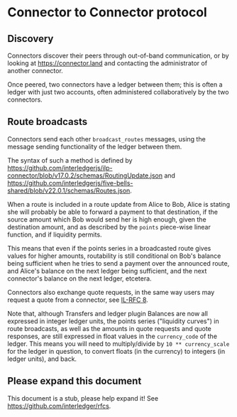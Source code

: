 # Connector to Connector protocol

## Discovery

Connectors discover their peers through out-of-band communication, or by looking at https://connector.land and contacting the administrator of another connector.

Once peered, two connectors have a ledger between them; this is often a ledger with just two accounts, often administered collaboratively by the two connectors.

## Route broadcasts

Connectors send each other `broadcast_routes` messages, using the message sending functionality of the ledger between them.

The syntax of such a method is defined by https://github.com/interledgerjs/ilp-connector/blob/v17.0.2/schemas/RoutingUpdate.json and
 https://github.com/interledgerjs/five-bells-shared/blob/v22.0.1/schemas/Routes.json.

When a route is included in a route update from Alice to Bob, Alice is stating she will probably be able to forward a payment to that destination, if the
source amount which Bob would send her is high enough, given the destination amount, and as described by the `points` piece-wise linear function, and if
liquidity permits.

This means that even if the points series in a broadcasted route gives values for higher amounts, routability is still conditional on Bob's balance being
sufficient when he tries to send a payment over the announced route, and Alice's balance on the next ledger being sufficient,
and the next connector's balance on the next ledger, etcetera.

Connectors also exchange quote requests, in the same way users may request a quote from a connector, see [IL-RFC 8](../0008-interledger-quoting-protocol/0008-interledger-quoting-protocol.md).

Note that, although Transfers and ledger plugin Balances are now all expressed in integer ledger units, the points series ("liquidity curves") in route broadcasts, as well as the
amounts in quote requests and quote responses, are still expressed in float values in the `currency_code` of the ledger. This means you will need to multiply/divide
by `10 ** currency_scale` for the ledger in question, to convert floats (in the currency) to integers (in ledger units), and back.

## Please expand this document

This document is a stub, please help expand it! See https://github.com/interledger/rfcs.

